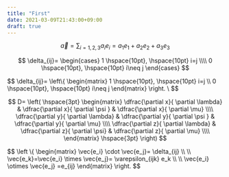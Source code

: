 ```yaml
---
title: "First"
date: 2021-03-09T21:43:00+09:00
draft: true
---
```


$$
\vec{a}=\sum_{i=1,2,3} a_i e_i=a_1e_1+a_2e_2+a_3e_3
$$

$$
\delta_{ij}=
\begin{cases}
  1 \hspace{10pt}, \hspace{10pt} i=j \\\\
  0 \hspace{10pt}, \hspace{10pt} i\neq j
\end{cases}
$$

$$
\delta_{ij}=
\left\\{
\begin{matrix}
        1 \hspace{10pt}, \hspace{10pt} i=j
        \\\\
        0 \hspace{10pt}, \hspace{10pt} i\neq j
\end{matrix}
\right.
\\
$$


$$
D=
\left(
\hspace{3pt}
\begin{matrix}
\dfrac{\partial x}{ \partial \lambda}
& \dfrac{\partial x}{ \partial \psi } 
& \dfrac{\partial x}{ \partial \mu} \\\\   
\dfrac{\partial y}{ \partial \lambda} 
& \dfrac{\partial y}{ \partial \psi } 
& \dfrac{\partial y}{ \partial \mu} \\\\   
\dfrac{\partial z}{ \partial \lambda} 
& \dfrac{\partial z}{ \partial \psi} 
& \dfrac{\partial z}{ \partial \mu} \\\\   
\end{matrix}
\hspace{3pt}
\right)
$$

$$
\left \\{
\begin{matrix} 
\vec{e_i} \cdot \vec{e_j}= \delta_{ij} 
\\\\
\\\\
\vec{e_k}=\vec{e_i} \times \vec{e_j}= \varepsilon_{ijk} e_k 
\\\\
\\\\
\vec{e_i} \otimes \vec{e_j}
=e_{ij}
\end{matrix}
\right.
$$